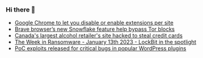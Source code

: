 ### Hi there 👋

<!--START_SECTION:feed-->
* [Google Chrome to let you disable or enable extensions per site](https://www.bleepingcomputer.com/news/google/google-chrome-to-let-you-disable-or-enable-extensions-per-site/)
* [Brave browser’s new Snowflake feature help bypass Tor blocks](https://www.bleepingcomputer.com/news/security/brave-browser-s-new-snowflake-feature-help-bypass-tor-blocks/)
* [Canada's largest alcohol retailer's site hacked to steal credit cards](https://www.bleepingcomputer.com/news/security/canadas-largest-alcohol-retailers-site-hacked-to-steal-credit-cards/)
* [The Week in Ransomware - January 13th 2023 - LockBit in the spotlight](https://www.bleepingcomputer.com/news/security/the-week-in-ransomware-january-13th-2023-lockbit-in-the-spotlight/)
* [PoC exploits released for critical bugs in popular WordPress plugins](https://www.bleepingcomputer.com/news/security/poc-exploits-released-for-critical-bugs-in-popular-wordpress-plugins/)
<!--END_SECTION:feed-->

<!--
**frankenk/frankenk** is a ✨ _special_ ✨ repository because its `README.md` (this file) appears on your GitHub profile.

Here are some ideas to get you started:

- 🔭 I’m currently working on ...
- 🌱 I’m currently learning ...
- 👯 I’m looking to collaborate on ...
- 🤔 I’m looking for help with ...
- 💬 Ask me about ...
- 📫 How to reach me: ...
- 😄 Pronouns: ...
- ⚡ Fun fact: ...
-->



